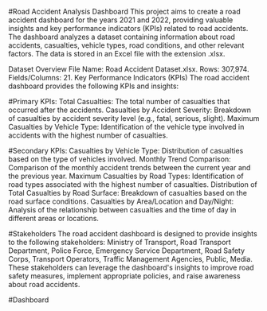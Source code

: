 #Road Accident Analysis Dashboard
This project aims to create a road accident dashboard for the years 2021 and 2022, providing valuable insights and key performance indicators (KPIs) related to road accidents. 
The dashboard analyzes a dataset containing information about road accidents, casualties, vehicle types, road conditions, and other relevant factors. The data is stored in an Excel file with the extension .xlsx.

Dataset Overview
File Name: Road Accident Dataset.xlsx.
Rows: 307,974.
Fields/Columns: 21.
Key Performance Indicators (KPIs)
The road accident dashboard provides the following KPIs and insights:

#Primary KPIs:
Total Casualties: The total number of casualties that occurred after the accidents.
Casualties by Accident Severity: Breakdown of casualties by accident severity level (e.g., fatal, serious, slight).
Maximum Casualties by Vehicle Type: Identification of the vehicle type involved in accidents with the highest number of casualties.

#Secondary KPIs:
Casualties by Vehicle Type: Distribution of casualties based on the type of vehicles involved.
Monthly Trend Comparison: Comparison of the monthly accident trends between the current year and the previous year.
Maximum Casualties by Road Types: Identification of road types associated with the highest number of casualties.
Distribution of Total Casualties by Road Surface: Breakdown of casualties based on the road surface conditions.
Casualties by Area/Location and Day/Night: Analysis of the relationship between casualties and the time of day in different areas or locations.

#Stakeholders
The road accident dashboard is designed to provide insights to the following stakeholders: Ministry of Transport, Road Transport Department, Police Force, Emergency Service Department, Road Safety Corps, Transport Operators, Traffic Management Agencies, Public, Media.
These stakeholders can leverage the dashboard's insights to improve road safety measures, implement appropriate policies, and raise awareness about road accidents.

#Dashboard


